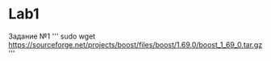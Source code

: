 # Lab1
Задание №1
'''
sudo wget https://sourceforge.net/projects/boost/files/boost/1.69.0/boost_1_69_0.tar.gz
'''
